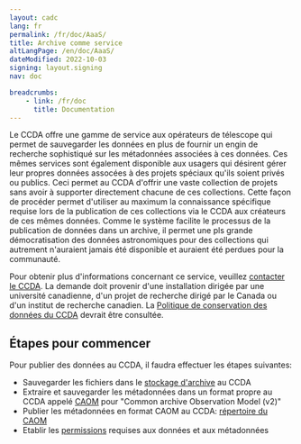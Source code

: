 ```yaml
---
layout: cadc
lang: fr
permalink: /fr/doc/AaaS/
title: Archive comme service
altLangPage: /en/doc/AaaS/
dateModified: 2022-10-03
signing: layout.signing
nav: doc

breadcrumbs:
    - link: /fr/doc
      title: Documentation
---
```


<p>
    Le CCDA offre une gamme de service aux op&eacute;rateurs de t&eacute;lescope qui permet de sauvegarder 
    les donn&eacute;es en plus de fournir un engin de recherche sophistiqu&eacute; sur les m&eacute;tadonn&eacute;es associ&eacute;es &agrave; 
    ces donn&eacute;es.  Ces m&ecirc;mes services sont &eacute;galement disponible aux usagers qui d&eacute;sirent g&eacute;rer leur propres
    donn&eacute;es assoc&eacute;es &agrave; des projets sp&eacute;ciaux qu'ils soient priv&eacute;s ou publics. Ceci permet au CCDA d'offrir une vaste 
    collection de projets sans avoir &agrave; supporter directement chacune de ces collections. Cette façon de proc&eacute;der
    permet d'utiliser au maximum la connaissance sp&eacute;cifique requise lors de la publication de ces collections via 
    le CCDA aux cr&eacute;ateurs de ces m&ecirc;mes donn&eacute;es. Comme le syst&egrave;me facilite le processus de la publication de
    donn&eacute;es dans un archive, il permet une pls grande d&eacute;mocratisation des donn&eacute;es astronomiques pour des collections 
    qui autrement n'auraient jamais &eacute;t&eacute; disponible et auraient &eacute;t&eacute; perdues pour la communaut&eacute;.
</p>

<p>
    Pour obtenir plus d'informations concernant ce service, veuillez <a href="mailto:cadc@nrc-cnrc.gc.ca">contacter le CCDA</a>.  La demande doit provenir d'une installation 
    dirig&eacute;e par une universit&eacute; canadienne, d'un projet de recherche dirig&eacute; par le Canada ou d'un institut de recherche canadien.
    La <a href="../dpp">Politique de conservation des donn&eacute;es du CCDA</a> devrait &ecirc;tre consult&eacute;e.
</p>

<h2>&Eacute;tapes pour commencer</h2>
<p>Pour publier des donn&eacute;es au CCDA, il faudra effectuer les &eacute;tapes suivantes:</p>
<ul>
  <li>Sauvegarder les fichiers dans le <a href="../ad">stockage d'archive</a> au CCDA</li>
  <li>Extraire et sauvegarder les m&eacute;tadonn&eacute;es dans un format propre au CCDA appel&eacute; <a href="../caom">CAOM</a> pour "Common archive Observation Model (v2)"</li>
  <li>Publier les m&eacute;tadonn&eacute;es en format CAOM au CCDA: <a href="../repo">r&eacute;pertoire du CAOM</a></li>
  <li>Etablir les <a href="../props">permissions</a> requises aux donn&eacute;es et aux m&eacute;tadonn&eacute;es</li>
</ul>
